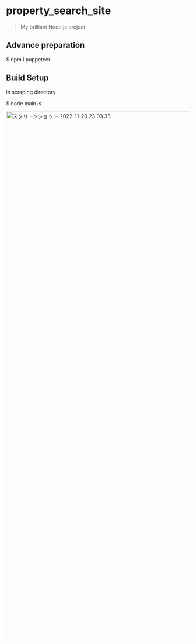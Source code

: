 # property_search_site

> My brilliant Node.js project

## Advance preparation

$ npm i puppeteer

## Build Setup

in scraping directory

$ node main.js

<img width="1440" alt="スクリーンショット 2022-11-20 23 03 33" src="https://user-images.githubusercontent.com/90078114/202906923-014bdad8-9eee-4233-a07e-ae50387e7312.png">



